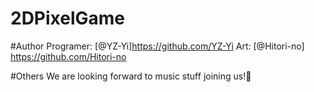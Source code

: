# 2DPixelGame

#Author
Programer: [@YZ-Yi]https://github.com/YZ-Yi
Art: [@Hitori-no] https://github.com/Hitori-no

#Others
We are looking forward to music stuff joining us!:sparkling_heart:
